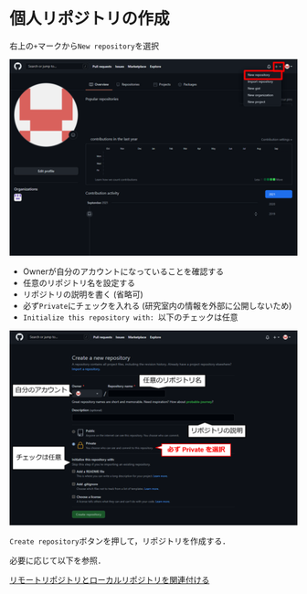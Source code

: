 # 個人リポジトリの作成

右上の`+`マークから`New repository`を選択

![](./create_personal_repo_imgs/1.png)

- Ownerが自分のアカウントになっていることを確認する
- 任意のリポジトリ名を設定する
- リポジトリの説明を書く (省略可)
- 必ず`Private`にチェックを入れる (研究室内の情報を外部に公開しないため)
- `Initialize this repository with: `以下のチェックは任意

![](./create_personal_repo_imgs/2.png)

`Create repository`ボタンを押して，リポジトリを作成する．

必要に応じて以下を参照．

[リモートリポジトリとローカルリポジトリを関連付ける](./link_repo.md)